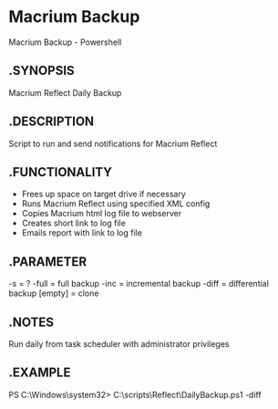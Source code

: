 # Macrium Backup
 Macrium Backup - Powershell

## .SYNOPSIS
 Macrium Reflect Daily Backup

## .DESCRIPTION
 Script to run and send notifications for Macrium Reflect

## .FUNCTIONALITY
 * Frees up space on target drive if necessary
 * Runs Macrium Reflect using specified XML config
 * Copies Macrium html log file to webserver
 * Creates short link to log file
 * Emails report with link to log file

## .PARAMETER 
 -s      = ?
 -full   = full backup
 -inc    = incremental backup
 -diff   = differential backup
 [empty] = clone
	
## .NOTES
 Run daily from task scheduler with administrator privileges 
	
## .EXAMPLE
 PS C:\Windows\system32> C:\scripts\Reflect\DailyBackup.ps1 -diff